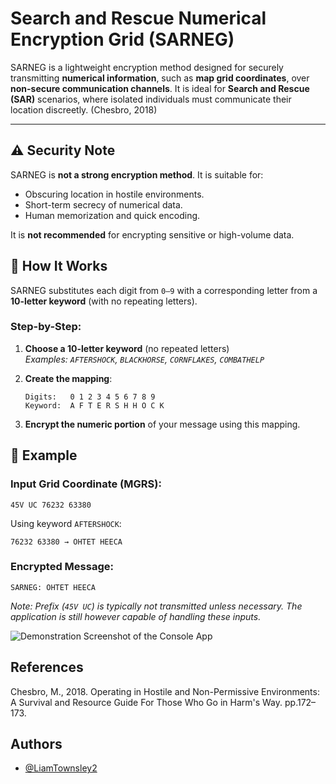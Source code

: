 ﻿# Search and Rescue Numerical Encryption Grid (SARNEG)

SARNEG is a lightweight encryption method designed for securely transmitting **numerical information**, such as **map grid coordinates**, over **non-secure communication channels**. It is ideal for **Search and Rescue (SAR)** scenarios, where isolated individuals must communicate their location discreetly. (Chesbro, 2018)

---
## ⚠️ Security Note

SARNEG is **not a strong encryption method**. It is suitable for:
- Obscuring location in hostile environments.
- Short-term secrecy of numerical data.
- Human memorization and quick encoding.

It is **not recommended** for encrypting sensitive or high-volume data.
## 🔐 How It Works

SARNEG substitutes each digit from `0–9` with a corresponding letter from a **10-letter keyword** (with no repeating letters).

### Step-by-Step:

1. **Choose a 10-letter keyword** (no repeated letters)  
   _Examples: `AFTERSHOCK`, `BLACKHORSE`, `CORNFLAKES`, `COMBATHELP`_

2. **Create the mapping**:

   ```
   Digits:   0 1 2 3 4 5 6 7 8 9
   Keyword:  A F T E R S H H O C K
   ```

3. **Encrypt the numeric portion** of your message using this mapping.
## 🔄 Example

### Input Grid Coordinate (MGRS):

```
45V UC 76232 63380
```

Using keyword `AFTERSHOCK`:

```
76232 63380 → OHTET HEECA
```

### Encrypted Message:
```
SARNEG: OHTET HEECA
```

_Note: Prefix (`45V UC`) is typically not transmitted unless necessary. The application is still however capable of handling these inputs._

![Demonstration Screenshot of the Console App](https://i.imgur.com/N2lUSso.png)

## References
Chesbro, M., 2018. Operating in Hostile and Non-Permissive Environments: A Survival and Resource Guide For Those Who Go in Harm's Way. pp.172–173.
## Authors

- [@LiamTownsley2](https://www.github.com/LiamTownsley2)
